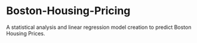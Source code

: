 # Boston-Housing-Pricing
A statistical analysis and linear regression model creation to predict Boston Housing Prices.

